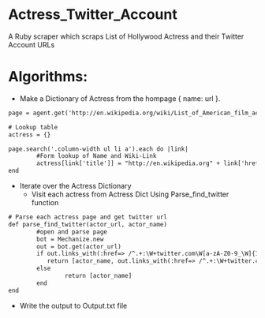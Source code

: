 Actress_Twitter_Account
=======================

A Ruby scraper which scraps List of Hollywood Actress and their Twitter Account URLs


Algorithms:
=========

* Make a Dictionary of Actress from the hompage { name: url }.
```html
page = agent.get('http://en.wikipedia.org/wiki/List_of_American_film_actresses')

# Lookup table
actress = {}

page.search('.column-width ul li a').each do |link|
        #Form lookup of Name and Wiki-Link
        actress[link['title']] = "http://en.wikipedia.org" + link['href']
end
```

* Iterate over the Actress Dictionary
  * Visit each actress from Actress Dict Using Parse_find_twitter function
```html
# Parse each actress page and get twitter url
def parse_find_twitter(actor_url, actor_name)
        #open and parse page
        bot = Mechanize.new
        out = bot.get(actor_url)
        if out.links_with(:href=> /^.+:\W+twitter.com\W[a-zA-Z0-9_\W]{1,15}$/)[0]
           return [actor_name, out.links_with(:href=> /^.+:\W+twitter.com\W[a-zA-Z0-9_\W]{1,15}$/)[0].href]
        else
                return [actor_name]
        end
end
```

* Write the output to Output.txt file
